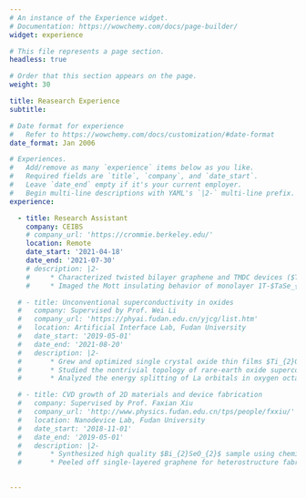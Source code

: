 ```yaml
---
# An instance of the Experience widget.
# Documentation: https://wowchemy.com/docs/page-builder/
widget: experience

# This file represents a page section.
headless: true

# Order that this section appears on the page.
weight: 30

title: Reasearch Experience
subtitle:

# Date format for experience
#   Refer to https://wowchemy.com/docs/customization/#date-format
date_format: Jan 2006

# Experiences.
#   Add/remove as many `experience` items below as you like.
#   Required fields are `title`, `company`, and `date_start`.
#   Leave `date_end` empty if it's your current employer.
#   Begin multi-line descriptions with YAML's `|2-` multi-line prefix.
experience:

  - title: Research Assistant
    company: CEIBS
    # company_url: 'https://crommie.berkeley.edu/'
    location: Remote
    date_start: '2021-04-18'
    date_end: '2021-07-30'
    # description: |2-
    #     * Characterized twisted bilayer graphene and TMDC devices ($TaSe_{2}$, $NbSe_{2}$, $TaTe_{2}$, etc.). Studied the evolution of electronic structures with back gate.
    #     * Imaged the Mott insulating behavior of monolayer 1T-$TaSe_{2}$ with ‘flower pattern’ orbital texture.

  # - title: Unconventional superconductivity in oxides   
  #   company: Supervised by Prof. Wei Li
  #   company_url: 'https://phyai.fudan.edu.cn/yjcg/list.htm'
  #   location: Artificial Interface Lab, Fudan University
  #   date_start: '2019-05-01'
  #   date_end: '2021-08-20'
  #   description: |2-
  #       * Grew and optimized single crystal oxide thin films $Ti_{2}O_{3}/GaN$ with pulsed-laser deposition.
  #       * Studied the nontrivial topology of rare-earth oxide superconductor LaO with first-principle calculation.
  #       * Analyzed the energy splitting of La orbitals in oxygen octahedron crystal fields with group theory.

  # - title: CVD growth of 2D materials and device fabrication
  #   company: Supervised by Prof. Faxian Xiu
  #   company_url: 'http://www.physics.fudan.edu.cn/tps/people/fxxiu/'
  #   location: Nanodevice Lab, Fudan University
  #   date_start: '2018-11-01'
  #   date_end: '2019-05-01'
  #   description: |2-
  #       * Synthesized high quality $Bi_{2}SeO_{2}$ sample using chemical vapor deposition method (CVD)
  #       * Peeled off single-layered graphene for heterostructure fabrication.

  
---
```

